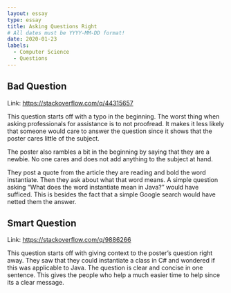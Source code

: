 ```yaml
---
layout: essay
type: essay
title: Asking Questions Right
# All dates must be YYYY-MM-DD format!
date: 2020-01-23
labels:
  - Computer Science
  - Questions
---
```

## Bad Question

Link: https://stackoverflow.com/q/44315657

This question starts off with a typo in the beginning. The worst thing when asking professionals for assistance is to not proofread. It makes it less likely that someone would care to answer the question since it shows that the poster cares little of the subject.

The poster also rambles a bit in the beginning by saying that they are a newbie. No one cares and does not add anything to the subject at hand.

They post a quote from the article they are reading and bold the word instantiate. Then they ask about what that word means. A simple question asking “What does the word instantiate mean in Java?” would have sufficed. This is besides the fact that a simple Google search would have netted them the answer.

## Smart Question

Link: https://stackoverflow.com/q/9886266

This question starts off with giving context to the poster’s question right away. They saw that they could instantiate a class in C# and wondered if this was applicable to Java. The question is clear and concise in one sentence. This gives the people who help a much easier time to help since its a clear message.
